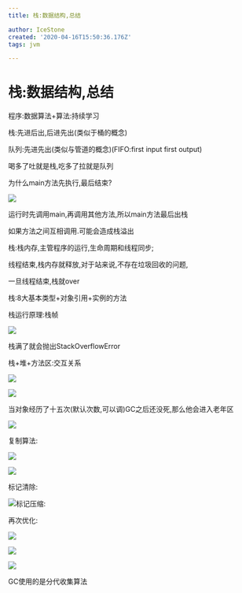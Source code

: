 ```yaml
---
title: 栈:数据结构,总结

author: IceStone
created: '2020-04-16T15:50:36.176Z'
tags: jvm

---
```


# 栈:数据结构,总结

程序:数据算法+算法:持续学习


栈:先进后出,后进先出(类似于桶的概念)

队列:先进先出(类似与管道的概念)(FIFO:first input first output)


喝多了吐就是栈,吃多了拉就是队列


为什么main方法先执行,最后结束?

![](images/afe90588-da4d-4a8a-8e15-87e8437f7a8c.png)

运行时先调用main,再调用其他方法,所以main方法最后出栈


如果方法之间互相调用.可能会造成栈溢出


栈:栈内存,主管程序的运行,生命周期和线程同步;

线程结束,栈内存就释放,对于站来说,不存在垃圾回收的问题,

一旦线程结束,栈就over

 

栈:8大基本类型+对象引用+实例的方法


栈运行原理:栈帧

![](images/2c122f56-a31b-46cc-ad0b-ed255e4a0d64.png)

栈满了就会抛出StackOverflowError




栈+堆+方法区:交互关系

![](images/c4c92316-4e78-4627-ad4d-7bc7b2c24fa4.png) 

 

![](images/65437a67-4a8b-4d4a-8be8-353579e5e735.png) 

当对象经历了十五次(默认次数,可以调)GC之后还没死,那么他会进入老年区

![](images/a62a31ca-0c1a-443a-90db-0b10284357b9.png) 

复制算法:

![](images/e4816b76-4bb5-41ca-a012-3da261b4f749.png) 

![](images/d3f2e232-9c50-4074-8f74-bda57ff45027.png) 

 

标记清除:

![](images/dbc97189-4f12-4eae-a03e-5e7f991d45bd.png)标记压缩:


再次优化:

![](images/28f895c8-7559-4a09-a1fb-c61fc8974c46.png) 

![](images/9fe96ce7-b690-43f6-8f7f-201bbe8fddb4.png) 

![](images/d23beaab-e455-4f33-b394-2f2d6efc632b.png)

GC使用的是分代收集算法



 

